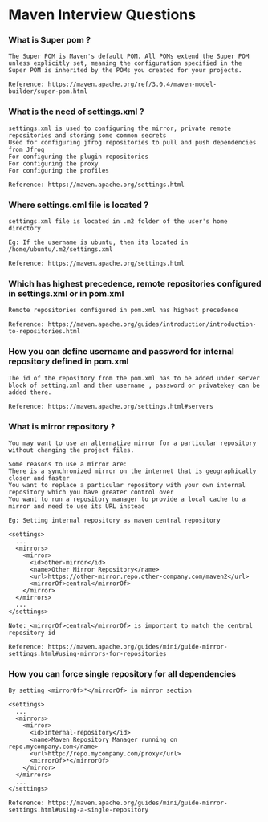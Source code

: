 # Maven Interview Questions

### What is Super pom ?
```
The Super POM is Maven's default POM. All POMs extend the Super POM unless explicitly set, meaning the configuration specified in the Super POM is inherited by the POMs you created for your projects.

Reference: https://maven.apache.org/ref/3.0.4/maven-model-builder/super-pom.html
```

### What is the need of settings.xml ?
```
settings.xml is used to configuring the mirror, private remote repositories and storing some common secrets
Used for configuring jfrog repositories to pull and push dependencies from Jfrog
For configuring the plugin repositories
For configuring the proxy
For configuring the profiles

Reference: https://maven.apache.org/settings.html
```

### Where settings.cml file is located ?
```
settings.xml file is located in .m2 folder of the user's home directory

Eg: If the username is ubuntu, then its located in /home/ubuntu/.m2/settings.xml

Reference: https://maven.apache.org/settings.html
```

### Which has highest precedence, remote repositories configured in settings.xml or in pom.xml
```
Remote repositories configured in pom.xml has highest precedence

Reference: https://maven.apache.org/guides/introduction/introduction-to-repositories.html
```

### How you can define username and password for internal repository defined in pom.xml
```
The id of the repository from the pom.xml has to be added under server block of setting.xml and then username , password or privatekey can be added there.

Reference: https://maven.apache.org/settings.html#servers
```

### What is mirror repository ?
```
You may want to use an alternative mirror for a particular repository without changing the project files.

Some reasons to use a mirror are:
There is a synchronized mirror on the internet that is geographically closer and faster
You want to replace a particular repository with your own internal repository which you have greater control over
You want to run a repository manager to provide a local cache to a mirror and need to use its URL instead

Eg: Setting internal repository as maven central repository

<settings>
  ...
  <mirrors>
    <mirror>
      <id>other-mirror</id>
      <name>Other Mirror Repository</name>
      <url>https://other-mirror.repo.other-company.com/maven2</url>
      <mirrorOf>central</mirrorOf>
    </mirror>
  </mirrors>
  ...
</settings>

Note: <mirrorOf>central</mirrorOf> is important to match the central repository id

Reference: https://maven.apache.org/guides/mini/guide-mirror-settings.html#using-mirrors-for-repositories
```

### How you can force single repository for all dependencies
```
By setting <mirrorOf>*</mirrorOf> in mirror section

<settings>
  ...
  <mirrors>
    <mirror>
      <id>internal-repository</id>
      <name>Maven Repository Manager running on repo.mycompany.com</name>
      <url>http://repo.mycompany.com/proxy</url>
      <mirrorOf>*</mirrorOf>
    </mirror>
  </mirrors>
  ...
</settings>

Reference: https://maven.apache.org/guides/mini/guide-mirror-settings.html#using-a-single-repository
```
